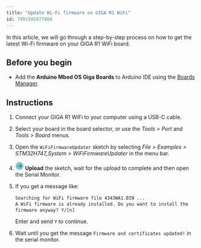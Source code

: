 ```yaml
---
title: "Update Wi-Fi firmware on GIGA R1 WiFi"
id: 7991505977884
---
```


In this article, we will go through a step-by-step process on how to get the latest Wi-Fi firmware on your GIGA R1 WiFi board.

## Before you begin

* Add the **Arduino Mbed OS Giga Boards** to Arduino IDE using the [Boards Manager](https://support.arduino.cc/hc/en-us/articles/360016119519-Add-boards-to-Arduino-IDE).

## Instructions

1. Connect your GIGA R1 WiFi to your computer using a USB-C cable.

2. Select your board in the board selector, or use the _Tools > Port_ and _Tools > Board_ menus.

3. Open the `WiFiFirmwareUpdater` sketch by selecting _File > Examples > STM32H747_System > WiFiFirmwareUpdater_ in the menu bar.

4. ![Upload button](img/symbol_upload2.png) **Upload** the sketch, wait for the upload to complete and then open the Serial Monitor.

5. If you get a message like:

   ```
   Searching for WiFi firmware file 4343WA1.BIN ...
   A WiFi firmware is already installed. Do you want to install the firmware anyway? Y/[n]
   ```

   Enter and send `Y` to continue.

6. Wait until you get the message `Firmware and certificates updated!` in the serial monitor.
